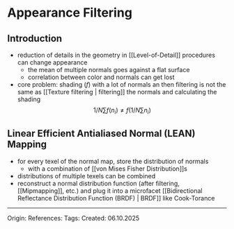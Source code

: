 # Appearance Filtering

## Introduction

- reduction of details in the geometry in [[Level-of-Detail]] procedures can change appearance
	- the mean of multiple normals goes against a flat surface
	- correlation between color and normals can get lost
- core problem: shading ($f$) with a lot of normals an then filtering is not the same as [[Texture filtering | filtering]] the normals and calculating the shading
$$1/N \sum f(n_i) \neq f(1/N\sum n_i)$$

## Linear Efficient Antialiased Normal (LEAN) Mapping

- for every texel of the normal map, store the distribution of normals 
	- with a combination of [[von Mises Fisher Distribution]]s
- distributions of multiple texels can be combined
- reconstruct a normal distribution function (after filtering, [[Mipmapping]], etc.) and plug it into a microfacet [[Bidirectional Reflectance Distribution Function (BRDF) | BRDF]] like Cook-Torance

---

Origin: 
References: 
Tags: 
Created: 06.10.2025

